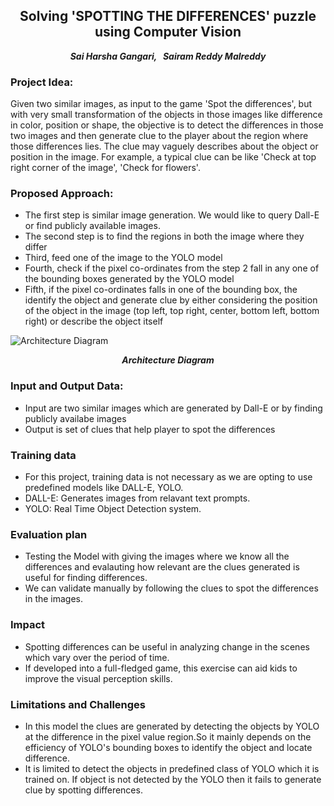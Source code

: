<h2 align="center"> <b></b>Solving 'SPOTTING THE DIFFERENCES' puzzle using Computer Vision </h2></p>
<p align="center"><i><b>Sai Harsha Gangari, &nbsp; Sairam Reddy Malreddy</b></i></p>

### Project Idea: 
Given two similar images, as input to the game 'Spot the differences', but with very small transformation of the objects in those images like difference in color, position or shape,
the objective is to detect the differences in those two images and then generate clue to the player about the region where those differences lies.
The clue may vaguely describes about the object or position in the image. For example, a typical clue can be like 'Check at top right corner of the image', 'Check for flowers'.

### Proposed Approach:
* The first step is similar image generation. We would like to query Dall-E or find publicly available images.
* The second step is to find the regions in both the image where they differ
* Third, feed one of the image to the YOLO model
* Fourth, check if the pixel co-ordinates from the step 2 fall in any one of the bounding boxes generated by the YOLO model
* Fifth, if the pixel co-ordinates falls in one of the bounding box, the identify the object and generate clue by either considering the position of the object in the image (top left, top right, center, bottom left, bottom right) or describe the object itself


<img align="center" src="https://github.com/user-attachments/assets/c7ba3502-03e8-464b-9bd5-db4cdcc948e7" alt="Architecture Diagram" />
<p align="center"> <i><b>Architecture Diagram</b></i></p>


### Input and Output Data:
* Input are two similar images which are generated by Dall-E or by finding publicly availabe images
* Output is set of clues that help player to spot the differences

### Training data
* For this project, training data is not necessary as we are opting to use predefined models like DALL-E, YOLO.
* DALL-E: Generates images from relavant text prompts.
* YOLO: Real Time Object Detection system.

### Evaluation plan
* Testing the Model with giving the images where we know all the differences and evalauting how relevant are the clues generated is useful for finding differences.
* We can validate manually by following the clues to spot the differences in the images.

### Impact
* Spotting differences can be useful in analyzing change in the scenes which vary over the period of time.
* If developed into a full-fledged game, this exercise can aid kids to improve the visual perception skills.

### Limitations and Challenges
* In this model the clues are generated by detecting the objects by YOLO at the difference in the pixel value region.So it mainly depends on the efficiency of YOLO's bounding boxes to identify the object and locate difference.
* It is limited to detect the objects in predefined class of YOLO  which it is trained on. If object is not detected by the YOLO then it fails to generate clue by spotting differences. 

